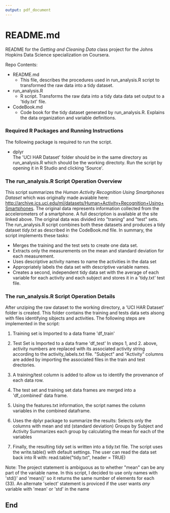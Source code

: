 ```yaml
---
output: pdf_document
---
```

README.md 
========================================================
README for the *Getting and Cleaning Data* class project for the Johns Hopkins Data Science specialization on Coursera. 

Repo Contents: 
* README.md
  * This file, describes the procedures used in run_analysis.R script to transformed the raw data into a tidy dataset.
* run_analysis.R  
  * R script. Transforms the raw data into a tidy data data set output to a 'tidy.txt' file.  
* CodeBook.md  
  * Code book for the tidy dataset generated by run_analysis.R. Explains the data organization and variable definitions. 

### Required R Packages and Running Instructions
The following package is required to run the script.   
* dplyr    
The 'UCI HAR Dataset' folder should be in the same directory as run_analysis.R which should be the working directoty. Run the script by opening it in R Studio and clicking 'Source'.

### The run_analysis.R Script Operation Overview
This script summarizes the *Human Activity Recognition Using Smartphones Dataset* which was originally made avaiable here: http://archive.ics.uci.edu/ml/datasets/Human+Activity+Recognition+Using+Smartphones. The original data represents information collected from the accelerometers of a smartphone. A full description is available at the site linked above.
The original data was divided into "traning" and "test" sets. The run_analysis.R script combines both these datasets and produces a tidy dataset *tidy.txt* as described in the CodeBook.md file. In summary, the script implements these tasks:

- Merges the training and the test sets to create one data set.
- Extracts only the measurements on the mean and standard deviation for each measurement. 
- Uses descriptive activity names to name the activities in the data set
- Appropriately labels the data set with descriptive variable names. 
- Creates a second, independent tidy data set with the average of each variable for each activity and each subject and stores it in a 'tidy.txt' test file.

### The run_analysis.R Script Operation Details  
After unziping the raw dataset to the working directory, a 'UCI HAR Dataset' folder is created. This folder contains the training and tests data sets alsong with files identifying sibjects and activities. The following steps are implemented in the script:

1. 	Training set is Imported to a data frame 'df_train'
2. 	Test Set is Imported to a data frame 'df_test'
In steps 1, and 2. above, activity numbers are replaced with its associated activity string according to the activity_labels.txt file. "Subject" and "Activity" columns are added by importing the associated files in the train and test drectories.

3.  A training/test column is added to allow us to identify the provenance of each data row.
4.	The test set and training set data frames are merged into a 'df_combined' data frame.
5.  Using the features.txt information, the script names the column variables in the combined dataframe.
6.  Uses the dplyr package to summarize the results:
	Selects only the columns with mean and std (standard deviation)
	Groups by Subject and Activity 
	Summarizes each group by calculating the mean for each of the variables
7. Finally, the resulting tidy set is written into a tidy.txt file. The script uses the write.table() with default settings.
   The user can read the data set back into R with: read.table("tidy.txt", header = TRUE)

Note: The project statement is ambiguous as to whether "mean" can be any part of the variable name.
In this script, I decided to use only names with 'std()' and 'mean()' so it returns the same number of elements for each (33). 
An alternate 'select' statement is proviced if the user wants *any* variable with 'mean' or 'std' in the name

## End


